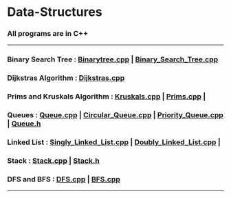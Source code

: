 # Data-Structures

### All programs are in C++ 

<hr>

### Binary Search Tree  : [Binarytree.cpp](Binarytree.cpp) | [Binary_Search_Tree.cpp](Binary_Search_Tree.cpp)

### Dijkstras Algorithm : [Dijkstras.cpp](Dijkstras.cpp)

### Prims and Kruskals Algorithm : [Kruskals.cpp](Kruskals.cpp) |  [Prims.cpp](Prims.cpp) |

### Queues : [Queue.cpp](Queue.cpp) | [Circular_Queue.cpp](Circular_Queue.cpp) | [Priority_Queue.cpp](Priority_Queue.cpp) | [Queue.h](Queue.h)
             
### Linked List : [Singly_Linked_List.cpp](Singly_Linked_List) | [Doubly_Linked_List.cpp](Doubly_Linked_List.cpp) | 

### Stack : [Stack.cpp](Stack.cpp) | [Stack.h](Stack.h)

### DFS and BFS : [DFS.cpp](DFS.cpp) | [BFS.cpp](BFS.cpp)

<hr>
